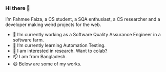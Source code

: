 ### Hi there 👋

I’m Fahmee Faiza, a CS student, a SQA enthusiast, a CS researcher and a developer making weird projects for the web.


- 🔭 I’m currently working as a Software Quality Assurance Engineer in a software farm.
- 🌱 I’m currently learning Automation Testing.
- 🔭 I am interested in research. Want to colab?
- 📫 I am from Bangladesh.
- 😄 Below are some of my works. 
